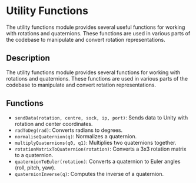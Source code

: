 # Utility Functions

The utility functions module provides several useful functions for working with rotations and quaternions. These functions are used in various parts of the codebase to manipulate and convert rotation representations.

## Description

The utility functions module provides several functions for working with rotations and quaternions. These functions are used in various parts of the codebase to manipulate and convert rotation representations.

## Functions

- `sendData(rotation, centre, sock, ip, port)`: Sends data to Unity with rotation and center coordinates.
- `radToDeg(rad)`: Converts radians to degrees.
- `normaliseQuaternion(q)`: Normalizes a quaternion.
- `multiplyQuaternions(q0, q1)`: Multiplies two quaternions together.
- `rotationMatrixToQuaternion(rotation)`: Converts a 3x3 rotation matrix to a quaternion.
- `quaternionToEuler(rotation)`: Converts a quaternion to Euler angles (roll, pitch, yaw).
- `quaternionInverse(q)`: Computes the inverse of a quaternion.
